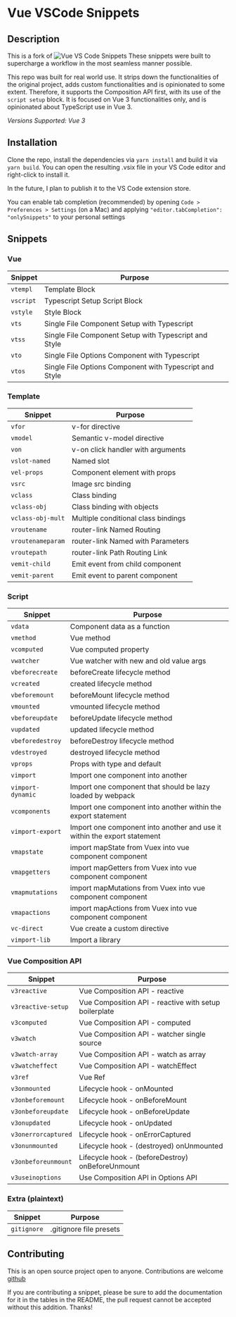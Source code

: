 # Vue VSCode Snippets

## Description

This is a fork of ![Vue VS Code Snippets](https://github.com/sdras/vue-vscode-snippets)
These snippets were built to supercharge a workflow in the most seamless manner possible.

This repo was built for real world use. It strips down the functionalities of the original project, adds custom functionalities and is opinionated to some extent. 
Therefore, it supports the Composition API first, with its use of the `script setup` block. 
It is focused on Vue 3 functionalities only, and is opinionated about TypeScript use in Vue 3. 

_Versions Supported: Vue 3_

## Installation

Clone the repo, install the dependencies via `yarn install` and build it via `yarn build`. You can open the resulting .vsix file in your VS Code editor and right-click to install it.

In the future, I plan to publish it to the VS Code extension store.

You can enable tab completion (recommended) by opening `Code > Preferences > Settings` (on a Mac) and applying `"editor.tabCompletion": "onlySnippets"` to your personal settings

## Snippets

### Vue

| Snippet            | Purpose                                                      |
| ------------------ | ------------------------------------------------------------ |
| `vtempl`           | Template Block                                               |
| `vscript`          | Typescript Setup Script Block                                |
| `vstyle`           | Style Block                                                  |
| `vts`              | Single File Component Setup with Typescript                  |
| `vtss`             | Single File Component Setup with Typescript and Style        |
| `vto`              | Single File Options Component with Typescript                |
| `vtos`             | Single File Options Component with Typescript and Style      |

### Template

| Snippet           | Purpose                             |
| ----------------- | ----------------------------------- |
| `vfor`            | v-for directive                     |
| `vmodel`          | Semantic v-model directive          |
| `von`             | v-on click handler with arguments   |
| `vslot-named`     | Named slot                          |
| `vel-props`       | Component element with props        |
| `vsrc`            | Image src binding                   |
| `vclass`          | Class binding                       |
| `vclass-obj`      | Class binding with objects          |
| `vclass-obj-mult` | Multiple conditional class bindings |
| `vroutename`      | router-link Named Routing           |
| `vroutenameparam` | router-link Named with Parameters   |
| `vroutepath`      | router-link Path Routing Link       |
| `vemit-child`     | Emit event from child component     |
| `vemit-parent`    | Emit event to parent component      |

### Script

| Snippet           | Purpose                                                                  |
| ----------------- | ------------------------------------------------------------------------ |
| `vdata`           | Component data as a function                                             |
| `vmethod`         | Vue method                                                               |
| `vcomputed`       | Vue computed property                                                    |
| `vwatcher`        | Vue watcher with new and old value args                                  |
| `vbeforecreate`   | beforeCreate lifecycle method                                            |
| `vcreated`        | created lifecycle method                                                 |
| `vbeforemount`    | beforeMount lifecycle method                                             |
| `vmounted`        | vmounted lifecycle method                                                |
| `vbeforeupdate`   | beforeUpdate lifecycle method                                            |
| `vupdated`        | updated lifecycle method                                                 |
| `vbeforedestroy`  | beforeDestroy lifecycle method                                           |
| `vdestroyed`      | destroyed lifecycle method                                               |
| `vprops`          | Props with type and default                                              |
| `vimport`         | Import one component into another                                        |
| `vimport-dynamic` | Import one component that should be lazy loaded by webpack               |
| `vcomponents`     | Import one component into another within the export statement            |
| `vimport-export`  | Import one component into another and use it within the export statement |
| `vmapstate`       | import mapState from Vuex into vue component component                   |
| `vmapgetters`     | import mapGetters from Vuex into vue component component                 |
| `vmapmutations`   | import mapMutations from Vuex into vue component component               |
| `vmapactions`     | import mapActions from Vuex into vue component component                 |
| `vc-direct`       | Vue create a custom directive                                            |
| `vimport-lib`     | Import a library                                                         |

### Vue Composition API

| Snippet             | Purpose                                               |
| ------------------- | ----------------------------------------------------- |
| `v3reactive`        | Vue Composition API - reactive                        |
| `v3reactive-setup`  | Vue Composition API - reactive with setup boilerplate |
| `v3computed`        | Vue Composition API - computed                        |
| `v3watch`           | Vue Composition API - watcher single source           |
| `v3watch-array`     | Vue Composition API - watch as array                  |
| `v3watcheffect`     | Vue Composition API - watchEffect                     |
| `v3ref`             | Vue Ref                                               |
| `v3onmounted`       | Lifecycle hook - onMounted                            |
| `v3onbeforemount`   | Lifecycle hook - onBeforeMount                        |
| `v3onbeforeupdate`  | Lifecycle hook - onBeforeUpdate                       |
| `v3onupdated`       | Lifecycle hook - onUpdated                            |
| `v3onerrorcaptured` | Lifecycle hook - onErrorCaptured                      |
| `v3onunmounted`     | Lifecycle hook - (destroyed) onUnmounted              |
| `v3onbeforeunmount` | Lifecycle hook - (beforeDestroy) onBeforeUnmount      |
| `v3useinoptions`    | Use Composition API in Options API                    |

### Extra (plaintext)

| Snippet     | Purpose                 |
| ----------- | ----------------------- |
| `gitignore` | .gitignore file presets |

## Contributing

This is an open source project open to anyone. Contributions are welcome [github](https://github.com/sdras/vue-vscode-snippets)

If you are contributing a snippet, please be sure to add the documentation for it in the tables in the README, the pull request cannot be accepted without this addition. Thanks!
